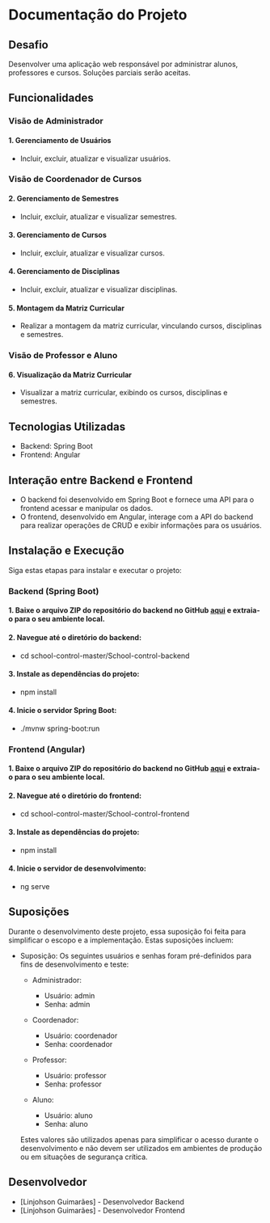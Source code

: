 # Documentação do Projeto

## Desafio
Desenvolver uma aplicação web responsável por administrar alunos, professores e cursos. Soluções parciais serão aceitas.

## Funcionalidades

### Visão de Administrador

#### 1. Gerenciamento de Usuários
- Incluir, excluir, atualizar e visualizar usuários.

### Visão de Coordenador de Cursos

#### 2. Gerenciamento de Semestres
- Incluir, excluir, atualizar e visualizar semestres.

#### 3. Gerenciamento de Cursos
- Incluir, excluir, atualizar e visualizar cursos.

#### 4. Gerenciamento de Disciplinas
- Incluir, excluir, atualizar e visualizar disciplinas.

#### 5. Montagem da Matriz Curricular
- Realizar a montagem da matriz curricular, vinculando cursos, disciplinas e semestres.

### Visão de Professor e Aluno

#### 6. Visualização da Matriz Curricular
- Visualizar a matriz curricular, exibindo os cursos, disciplinas e semestres.

## Tecnologias Utilizadas

- Backend: Spring Boot
- Frontend: Angular

## Interação entre Backend e Frontend

- O backend foi desenvolvido em Spring Boot e fornece uma API para o frontend acessar e manipular os dados.
- O frontend, desenvolvido em Angular, interage com a API do backend para realizar operações de CRUD e exibir informações para os usuários.

## Instalação e Execução

Siga estas etapas para instalar e executar o projeto:

### Backend (Spring Boot)

#### 1. Baixe o arquivo ZIP do repositório do backend no GitHub [aqui](https://github.com/Linjohson/school-control/archive/master.zip) e extraia-o para o seu ambiente local.

#### 2. Navegue até o diretório do backend:
  - cd school-control-master/School-control-backend
#### 3. Instale as dependências do projeto:
  - npm install
#### 4. Inicie o servidor Spring Boot:
  - ./mvnw spring-boot:run
   
### Frontend (Angular)
#### 1. Baixe o arquivo ZIP do repositório do backend no GitHub [aqui](https://github.com/Linjohson/school-control/archive/master.zip) e extraia-o para o seu ambiente local.
#### 2. Navegue até o diretório do frontend:
  - cd school-control-master/School-control-frontend
#### 3. Instale as dependências do projeto:
  - npm install
#### 4. Inicie o servidor de desenvolvimento:
  - ng serve

## Suposições
Durante o desenvolvimento deste projeto, essa suposição foi feita para simplificar o escopo e a implementação. Estas suposições incluem:

- Suposição: Os seguintes usuários e senhas foram pré-definidos para fins de desenvolvimento e teste:
  - Administrador: 
    - Usuário: admin
    - Senha: admin

  - Coordenador: 
    - Usuário: coordenador
    - Senha: coordenador

  - Professor: 
    - Usuário: professor
    - Senha: professor

  - Aluno: 
    - Usuário: aluno
    - Senha: aluno

  Estes valores são utilizados apenas para simplificar o acesso durante o desenvolvimento e não devem ser utilizados em ambientes de produção ou em situações de segurança crítica.


## Desenvolvedor

- [Linjohson Guimarães] - Desenvolvedor Backend
- [Linjohson Guimarães] - Desenvolvedor Frontend

